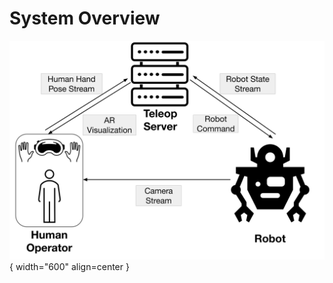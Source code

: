 # System Overview

![System overview](../assets/images/teleop_framework.png){ width="600" align=center }
